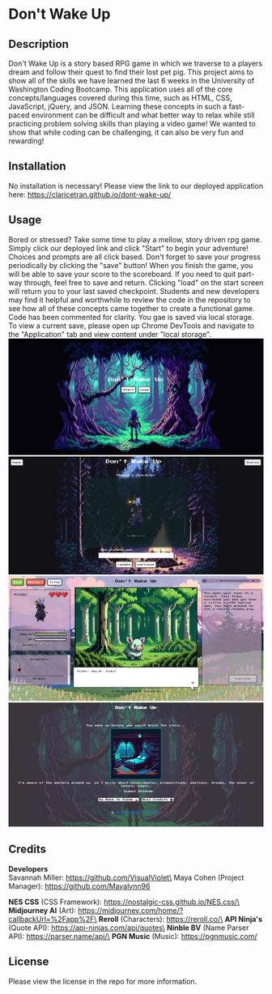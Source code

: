 # Don't Wake Up

## Description

Don't Wake Up is a story based RPG game in which we traverse to a players dream and follow their quest to find their lost pet pig. This project aims to show all of the skills we have learned the last 6 weeks in the University of Washington Coding Bootcamp. This application uses all of the core concepts/languages covered during this time, such as HTML, CSS, JavaScript, jQuery, and JSON. Learning these concepts in such a fast-paced environment can be difficult and what better way to relax while still practicing problem solving skills than playing a video game! We wanted to show that while coding can be challenging, it can also be very fun and rewarding!

## Installation

No installation is necessary! Please view the link to our deployed application here: https://claricetran.github.io/dont-wake-up/

## Usage

Bored or stressed? Take some time to play a mellow, story driven rpg game. Simply click our deployed link and click "Start" to begin your adventure! Choices and prompts are all click based. Don't forget to save your progress periodically by clicking the "save" button! When you finish the game, you will be able to save your score to the scoreboard. If you need to quit part-way through, feel free to save and return. Clicking "load" on the start screen will return you to your last saved checkpoint. Students and new developers may find it helpful and worthwhile to review the code in the repository to see how all of these concepts came together to create a functional game. Code has been commented for clarity. You gae is saved via local storage. To view a current save, please open up Chrome DevTools and navigate to the "Application" tab and view content under "local storage".
![dont wake up start page screenshot](./assets/images/dwu-start.png)
![dont wake up character select screenshot](./assets/images/dwu-character-select.png)
![dont wake up main game screenshot](./assets/images/dwu-main-game.png)
![dont wake up endgame screenshot](./assets/images/dwu-endgame.png)

## Credits

**Developers**\
Savannah Miller: https://github.com/VisualViolet\
Maya Cohen (Project Manager): https://github.com/Mayalynn96

**NES CSS** (CSS Framework): https://nostalgic-css.github.io/NES.css/\
**Midjourney AI** (Art): https://midjourney.com/home/?callbackUrl=%2Fapp%2F\
**Reroll** (Characters): https://reroll.co/\
**API Ninja's** (Quote API): https://api-ninjas.com/api/quotes\
**Ninble BV** (Name Parser API): https://parser.name/api/\
**PGN Music** (Music): https://pgnmusic.com/

## License

Please view the license in the repo for more information.


